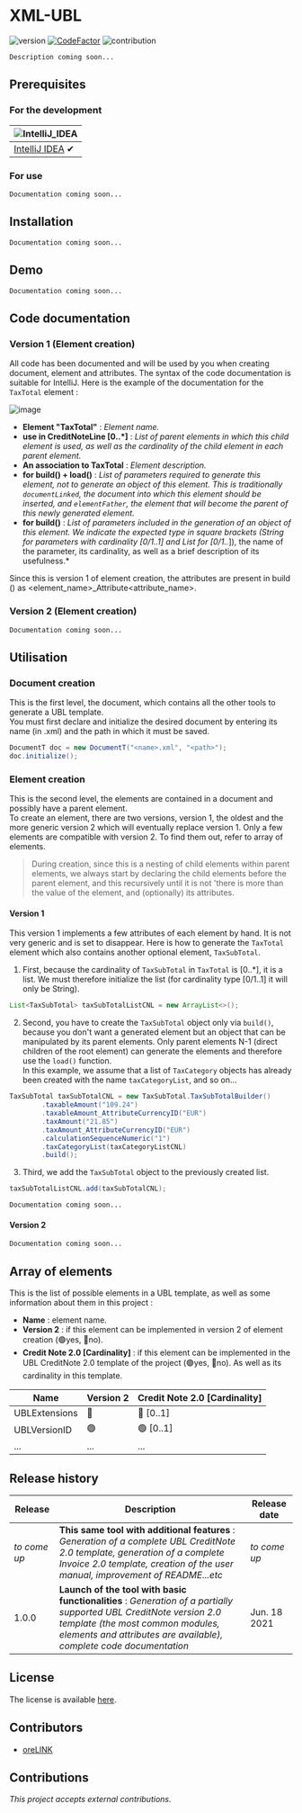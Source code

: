 # XML-UBL

![version](https://img.shields.io/badge/version-1.0.0-blue.svg)
[![CodeFactor](https://www.codefactor.io/repository/github/orelink/xml-ubl/badge?s=03295c42823b0c8be2bb295524bc2791b93da76d)](https://www.codefactor.io/repository/github/orelink/xml-ubl)
![contribution](https://img.shields.io/badge/contribution-yes-green.svg)

`Description coming soon...` 

## Prerequisites

### For the development

![IntelliJ_IDEA](https://user-images.githubusercontent.com/35436186/77335680-c769b580-6d26-11ea-87c2-344ef53d79c5.png) |
--- |
[IntelliJ IDEA](https://www.jetbrains.com/idea/) ✔ |

### For use

`Documentation coming soon...` 

## Installation

`Documentation coming soon...` 

## Demo

`Documentation coming soon...`

## Code documentation

### Version 1 (Element creation)

All code has been documented and will be used by you when creating document, element and attributes. The syntax of the code documentation is suitable for IntelliJ. Here is the example of the documentation for the `TaxTotal` element :

![image](https://user-images.githubusercontent.com/35436186/122730536-9c984500-d27a-11eb-827c-eb747f2f1290.png)

* **Element "TaxTotal"** : *Element name.*
* **use in CreditNoteLine [0..*]** : *List of parent elements in which this child element is used, as well as the cardinality of the child element in each parent element.*
* **An association to TaxTotal** : *Element description.*
* **for build() + load()** : *List of parameters required to generate this element, not to generate an object of this element. This is traditionally `documentLinked`, the document into which this element should be inserted, and `elementFather`, the element that will become the parent of this newly generated element.*
* **for build()** : *List of parameters included in the generation of an object of this element. We indicate the expected type in square brackets (String for parameters with cardinality [0/1..1] and List for [0/1..*]), the name of the parameter, its cardinality, as well as a brief description of its usefulness.*

Since this is version 1 of element creation, the attributes are present in build () as <element_name>_Attribute<attribute_name>.

### Version 2 (Element creation)

`Documentation coming soon...`

## Utilisation

### Document creation

This is the first level, the document, which contains all the other tools to generate a UBL template.<br>
You must first declare and initialize the desired document by entering its name (in .xml) and the path in which it must be saved.
```java
DocumentT doc = new DocumentT("<name>.xml", "<path>");
doc.initialize();
```

### Element creation

This is the second level, the elements are contained in a document and possibly have a parent element.<br>
To create an element, there are two versions, version 1, the oldest and the more generic version 2 which will eventually replace version 1. Only a few elements are compatible with version 2. To find them out, refer to array of elements.

> During creation, since this is a nesting of child elements within parent elements, we always start by declaring the child elements before the parent element, and this recursively until it is not 'there is more than the value of the element, and (optionally) its attributes.

#### Version 1

This version 1 implements a few attributes of each element by hand. It is not very generic and is set to disappear. Here is how to generate the `TaxTotal` element which also contains another optional element, `TaxSubTotal`.

1. First, because the cardinality of `TaxSubTotal` in `TaxTotal` is [0..*], it is a list. We must therefore initialize the list (for cardinality type [0/1..1] it will only be String).

```java
List<TaxSubTotal> taxSubTotalListCNL = new ArrayList<>();
```

2. Second, you have to create the `TaxSubTotal` object only via `build()`, because you don't want a generated element but an object that can be manipulated by its parent elements. Only parent elements N-1 (direct children of the root element) can generate the elements and therefore use the `load()` function.<br>
In this example, we assume that a list of `TaxCategory` objects has already been created with the name `taxCategoryList`, and so on...

```java
TaxSubTotal taxSubTotalCNL = new TaxSubTotal.TaxSubTotalBuilder()
        .taxableAmount("109.24")
        .taxableAmount_AttributeCurrencyID("EUR")
        .taxAmount("21.85")
        .taxAmount_AttributeCurrencyID("EUR")
        .calculationSequenceNumeric("1")
        .taxCategoryList(taxCategoryListCNL)
        .build();
```

3. Third, we add the `TaxSubTotal` object to the previously created list.

```java
taxSubTotalListCNL.add(taxSubTotalCNL);
```

`Documentation coming soon...`

#### Version 2

`Documentation coming soon...`

## Array of elements

This is the list of possible elements in a UBL template, as well as some information about them in this project :
* **Name** : element name.
* **Version 2** : if this element can be implemented in version 2 of element creation (🟢yes, 🔴no).
* **Credit Note 2.0 [Cardinality]** : if this element can be implemented in the UBL CreditNote 2.0 template of the project (🟢yes, 🔴no). As well as its cardinality in this template.

| Name | Version 2 | Credit Note 2.0 [Cardinality] |
| ------- | ----------- | ------------ |
| UBLExtensions | 🔴 | 🔴 [0..1] |
| UBLVersionID | 🟢 | 🟢 [0..1] |
| ... | ... | ... |

## Release history

| Release | Description | Release date |
| ------- | ----------- | ------------ |
|  *to come up*  | **This same tool with additional features** : *Generation of a complete UBL CreditNote 2.0 template, generation of a complete Invoice 2.0 template, creation of the user manual, improvement of README...etc* | *to come up* |
|  1.0.0  | **Launch of the tool with basic functionalities** : *Generation of a partially supported UBL CreditNote version 2.0 template (the most common modules, elements and attributes are available), complete code documentation* | Jun. 18 2021 |
    
## License

The license is available [here](https://github.com/oreLINK/XML-UBL/blob/master/LICENSE.md).

## Contributors

* [oreLINK](https://github.com/oreLINK)

## Contributions

<!---*This project doesn't accept external contributions.*--->
*This project accepts external contributions.*
